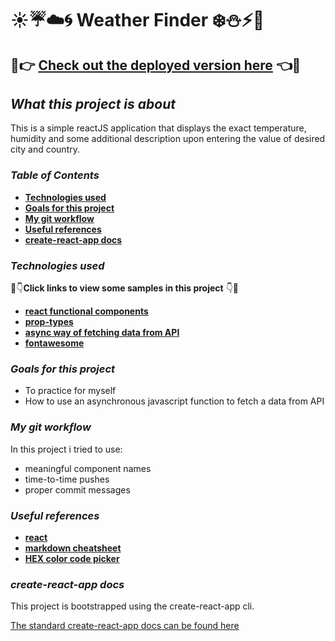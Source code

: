# :sunny::umbrella::cloud::cyclone: Weather Finder :snowflake::snowman::zap::foggy:

## :full_moon_with_face::point_right: **[Check out the deployed version here](https://weather-status-finder.netlify.com)** :point_left::new_moon_with_face:

## *What this project is about*

This is a simple reactJS application that displays the exact temperature, humidity and some additional description upon entering the value of desired city and country.

### *Table of Contents*

* **[Technologies used](https://github.com/amuru0S/weather-app#technologies-used)**
* **[Goals for this project](https://github.com/amuru0S/weather-app#goals-for-this-project)**
* **[My git workflow](https://github.com/amuru0S/weather-app#my-git-workflow)**
* **[Useful references](https://github.com/amuru0S/weather-app#useful-references)**
* **[create-react-app docs](https://github.com/amuru0S/weather-app#create-react-app-docs)**


### *Technologies used*

:eyes::point_down:**Click links to view some samples in this project** :point_down::eyes:

* **[react functional components](https://github.com/amuru0S/weather-app/blob/master/src/components/Form.js)**
* **[prop-types](https://github.com/amuru0S/weather-app/blob/master/src/components/Weather.js)**
* **[async way of fetching data from API](https://github.com/amuru0S/weather-app/blob/master/src/components/App.js)**
* **[fontawesome]()**


### *Goals for this project*

* To practice for myself
* How to use an asynchronous javascript function to fetch a data from API


### *My git workflow*

In this project i tried to use:

* meaningful component names
* time-to-time pushes
* proper commit messages

### *Useful references*

* **[react](https://reactjs.org/docs/getting-started.html)**
* **[markdown cheatsheet](https://github.com/tchapi/markdown-cheatsheet/blob/master/README.md)**
* **[HEX color code picker](https://flatuicolors.com/)**

### *create-react-app docs*

This project is bootstrapped using the create-react-app cli.

[The standard create-react-app docs can be found here]()
